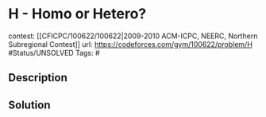 # H - Homo or Hetero?

contest: [[CFICPC/100622/100622|2009-2010 ACM-ICPC, NEERC, Northern Subregional Contest]]
url: https://codeforces.com/gym/100622/problem/H
#Status/UNSOLVED
Tags: #

## Description

## Solution

